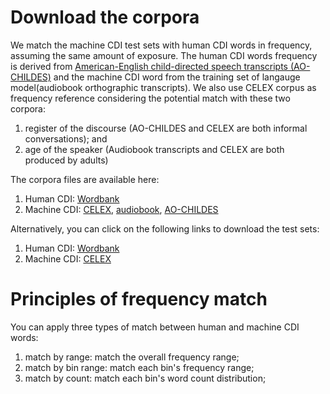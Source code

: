 # Download the corpora

We match the machine CDI test sets with human CDI words in frequency, assuming the same amount of exposure. The human CDI words frequency is derived from [American-English child-directed speech transcripts (AO-CHILDES)](https://github.com/UIUCLearningLanguageLab/AOCHILDES) and the machine CDI word from the training set of langauge model(audiobook orthographic transcripts). We also use CELEX corpus as frequency reference considering the potential match with these two corpora: 

1) register of the discourse (AO-CHILDES and CELEX are both informal conversations); and 
2) age of the speaker (Audiobook transcripts and CELEX are both produced by adults)


The corpora files are available here: 

1) Human CDI: [Wordbank](scripts/select_test/stat/corpus/human)
2) Machine CDI: [CELEX](scripts/select_test/stat/corpus/SUBTLEX_US.xls), [audiobook](https://drive.google.com/file/d/1Ec9vQHVUWs2t6pW1LxhCNrzRTGQnoWRV/view?usp=sharing), [AO-CHILDES](https://github.com/UIUCLearningLanguageLab/AOCHILDES)


Alternatively, you can click on the following links to download the test sets: 

1) Human CDI: [Wordbank](https://wordbank.stanford.edu/data?name=item_data)
2) Machine CDI: [CELEX](https://www.ugent.be/pp/experimentele-psychologie/en/research/documents/subtlexus/subtlexus4.zip)



# Principles of frequency match

You can apply three types of match between human and machine CDI words: 

1) match by range: match the overall frequency range;
2) match by bin range: match each bin's frequency range;
3) match by count: match each bin's word count distribution;






